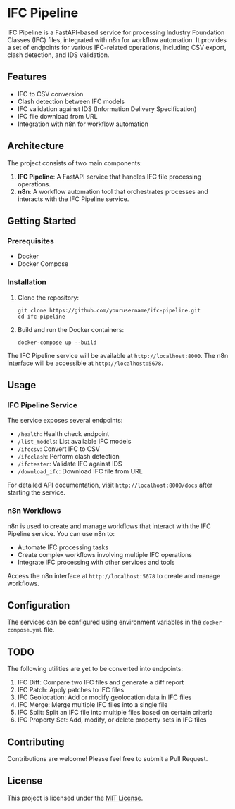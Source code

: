 # IFC Pipeline

IFC Pipeline is a FastAPI-based service for processing Industry Foundation Classes (IFC) files, integrated with n8n for workflow automation. It provides a set of endpoints for various IFC-related operations, including CSV export, clash detection, and IDS validation.

## Features

- IFC to CSV conversion
- Clash detection between IFC models
- IFC validation against IDS (Information Delivery Specification)
- IFC file download from URL
- Integration with n8n for workflow automation

## Architecture

The project consists of two main components:

1. **IFC Pipeline**: A FastAPI service that handles IFC file processing operations.
2. **n8n**: A workflow automation tool that orchestrates processes and interacts with the IFC Pipeline service.

## Getting Started

### Prerequisites

- Docker
- Docker Compose

### Installation

1. Clone the repository:
   ```
   git clone https://github.com/yourusername/ifc-pipeline.git
   cd ifc-pipeline
   ```

2. Build and run the Docker containers:
   ```
   docker-compose up --build
   ```

The IFC Pipeline service will be available at `http://localhost:8000`.
The n8n interface will be accessible at `http://localhost:5678`.

## Usage

### IFC Pipeline Service

The service exposes several endpoints:

- `/health`: Health check endpoint
- `/list_models`: List available IFC models
- `/ifccsv`: Convert IFC to CSV
- `/ifcclash`: Perform clash detection
- `/ifctester`: Validate IFC against IDS
- `/download_ifc`: Download IFC file from URL

For detailed API documentation, visit `http://localhost:8000/docs` after starting the service.

### n8n Workflows

n8n is used to create and manage workflows that interact with the IFC Pipeline service. You can use n8n to:

- Automate IFC processing tasks
- Create complex workflows involving multiple IFC operations
- Integrate IFC processing with other services and tools

Access the n8n interface at `http://localhost:5678` to create and manage workflows.

## Configuration

The services can be configured using environment variables in the `docker-compose.yml` file.

## TODO

The following utilities are yet to be converted into endpoints:

1. IFC Diff: Compare two IFC files and generate a diff report
2. IFC Patch: Apply patches to IFC files
3. IFC Geolocation: Add or modify geolocation data in IFC files
4. IFC Merge: Merge multiple IFC files into a single file
5. IFC Split: Split an IFC file into multiple files based on certain criteria
6. IFC Property Set: Add, modify, or delete property sets in IFC files

## Contributing

Contributions are welcome! Please feel free to submit a Pull Request.

## License

This project is licensed under the [MIT License](LICENSE).